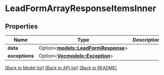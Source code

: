 # LeadFormArrayResponseItemsInner

## Properties

Name | Type | Description | Notes
------------ | ------------- | ------------- | -------------
**data** | Option<[**models::LeadFormResponse**](LeadFormResponse.md)> |  | [optional]
**exceptions** | Option<[**Vec<models::Exception>**](Exception.md)> |  | [optional]

[[Back to Model list]](../README.md#documentation-for-models) [[Back to API list]](../README.md#documentation-for-api-endpoints) [[Back to README]](../README.md)


